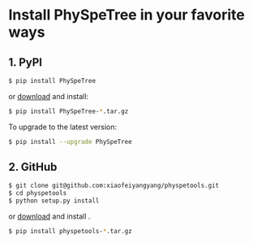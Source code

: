 # Install PhySpeTree in your favorite ways

## 1. PyPI

```bash
$ pip install PhySpeTree
```

or [download](https://pypi.python.org/pypi/PhySpeTree/) and install:

```bash
$ pip install PhySpeTree-*.tar.gz
```

To upgrade to the latest version:

```bash
$ pip install --upgrade PhySpeTree
```

## 2. GitHub

```bash
$ git clone git@github.com:xiaofeiyangyang/physpetools.git
$ cd physpetools
$ python setup.py install
```
or [download](https://github.com/xiaofeiyangyang/physpetools/releases) and install .

```bash
$ pip install physpetools-*.tar.gz
```
